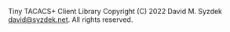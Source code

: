 
Tiny TACACS+ Client Library
Copyright (C) 2022 David M. Syzdek <david@syzdek.net>.
All rights reserved.

